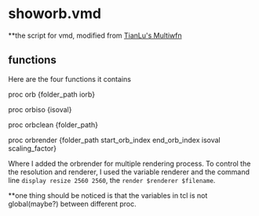 # showorb.vmd

**the script for vmd, modified from [TianLu's Multiwfn](http://sobereva.com/447)

## functions

Here are the four functions it contains

proc orb {folder_path iorb}

proc orbiso {isoval}

proc orbclean {folder_path}

proc orbrender {folder_path start_orb_index end_orb_index isoval scaling_factor}

Where I added the orbrender for multiple rendering process. To control the the resolution and renderer, I used the variable renderer and the command line `display resize 2560 2560`, the `render $renderer $filename`.

**one thing should be noticed is that the variables in tcl is not global(maybe?) between different proc.
